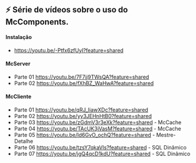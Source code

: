 ## :zap: Série de vídeos sobre o uso do McComponents.
#### Instalação
* https://youtu.be/-Ptfx6zfUyI?feature=shared
#### McServer
* Parte 01 https://youtu.be/7F7jj9TWsQA?feature=shared
* Parte 02 https://youtu.be/fXhBZ_WaHwA?feature=shared
#### McCliente
* Parte 01 https://youtu.be/qRJ_IiawXDc?feature=shared
* Parte 02 https://youtu.be/yy3JEHnHtB0?feature=shared
* Parte 03 https://youtu.be/zGdmV3r3eXk?feature=shared  - McCache
* Parte 04 https://youtu.be/TAcUK3jVasM?feature=shared  - McCache
* Parte 05 https://youtu.be/Id6GvO_ochQ?feature=shared  - Mestre-Detalhe
* Parte 06 https://youtu.be/tzsY7qkaVls?feature=shared  - SQL Dinâmico
* Parte 07 https://youtu.be/jgQ4qcD1kdU?feature=shared  - SQL Dinâmico

